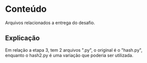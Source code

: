 # Conteúdo

Arquivos relacionados a entrega do desafio.

## Explicação

Em relação a etapa 3, tem 2 arquivos ".py", o original é o "hash.py", enquanto o hash2.py é uma variação que poderia ser utilizada.




